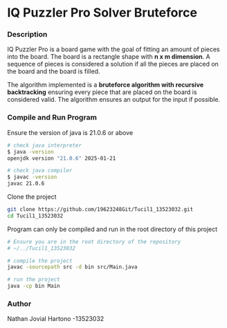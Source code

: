 # IQ Puzzler Pro Solver Bruteforce

### Description
IQ Puzzler Pro is a board game with the goal of fitting an amount of pieces into the board. The board is a rectangle shape with **n x m dimension**. A sequence of pieces is considered a solution if all the pieces are placed on the board and the board is filled.

The algorithm implemented is a **bruteforce algorithm with recursive backtracking** ensuring every piece that are placed on the board is considered valid. The algorithm ensures an output for the input if possible.

### Compile and Run Program

Ensure the version of java is 21.0.6 or above

```bash
# check java interpreter
$ java -version
openjdk version "21.0.6" 2025-01-21

# check java compiler
$ javac -version
javac 21.0.6
```

Clone the project

```bash
git clone https://github.com/19623248Git/Tucil1_13523032.git
cd Tucil1_13523032
```

Program can only be compiled and run in the root directory of this project

```bash
# Ensure you are in the root directory of the repository
# ~/../Tucil1_13523032

# compile the project
javac -sourcepath src -d bin src/Main.java

# run the project
java -cp bin Main
```

### Author
Nathan Jovial Hartono -13523032
